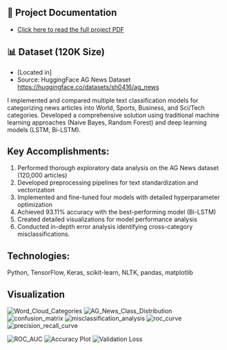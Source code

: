 ## 📄 Project Documentation
- [Click here to read the full project PDF](./docs/771767_Applied_AI_Project_Report_202403820.pdf)

## 📊 Dataset (120K Size)
- [Located in]
- Source: HuggingFace AG News Dataset https://huggingface.co/datasets/sh0416/ag_news

I implemented and compared multiple text classification models for categorizing news articles into World, Sports, Business, and Sci/Tech categories. Developed a comprehensive solution using traditional machine learning approaches (Naive Bayes, Random Forest) and deep learning models (LSTM, Bi-LSTM). 

## Key Accomplishments:

1. Performed thorough exploratory data analysis on the AG News dataset (120,000 articles)
2. Developed preprocessing pipelines for text standardization and vectorization
3. Implemented and fine-tuned four models with detailed hyperparameter optimization
4. Achieved 93.11% accuracy with the best-performing model (Bi-LSTM)
5. Created detailed visualizations for model performance analysis
6. Conducted in-depth error analysis identifying cross-category misclassifications.

## Technologies: 
Python, TensorFlow, Keras, scikit-learn, NLTK, pandas, matplotlib

## Visualization
![Word_Cloud_Categories](https://github.com/user-attachments/assets/ccb414e1-867a-4b1b-b14c-8e56eed2b959)
![AG_News_Class_Distribution](https://github.com/user-attachments/assets/f0d0cfef-a530-4e4d-9aa5-47f1d92210a0)
![confusion_matrix](https://github.com/user-attachments/assets/1c666623-9ab9-4da0-b3ee-9af2825a0e03)
![misclassification_analysis](https://github.com/user-attachments/assets/4cce2cf7-21e9-493b-85fb-7eb8eee5be84)
![roc_curve](https://github.com/user-attachments/assets/3341a538-e392-4a95-a260-ebb942cf4b8b)
![precision_recall_curve](https://github.com/user-attachments/assets/ee8ed05e-562b-4a27-a1a7-4923ca9a1b3b)

![ROC_AUC](https://github.com/user-attachments/assets/4b6f90bc-43f9-4f23-ac6e-0cf6494ee388)
![Accuracy Plot](https://github.com/user-attachments/assets/bf0318a0-095e-4e6a-bc4e-48331a359e81)
![Validation Loss](https://github.com/user-attachments/assets/7834adab-1d1d-488a-87f2-6ebb36331aaf)













